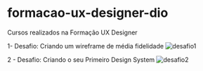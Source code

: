 # formacao-ux-designer-dio

Cursos realizados na Formação UX Designer

1- Desafio: Criando um wireframe de média fidelidade
![desafio1](https://github.com/FabiPalhano/formacao-ux-designer-dio/assets/89549220/b0695528-a657-42e0-bb8c-436c350912d1)

2 - Desafio: Criando o seu Primeiro Design System
![desafio2](https://github.com/FabiPalhano/formacao-ux-designer-dio/assets/89549220/2118027e-3d24-464d-8b77-b4823388647a)
